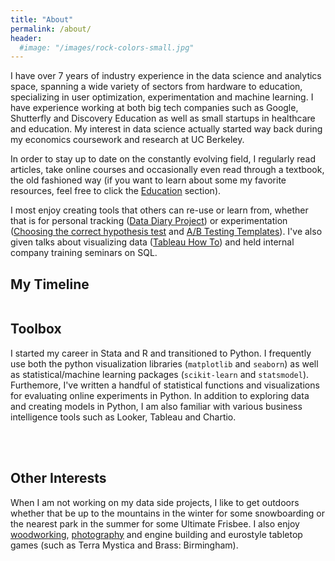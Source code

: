 ```yaml
---
title: "About"
permalink: /about/
header:
  #image: "/images/rock-colors-small.jpg"
---
```


I have over 7 years of industry experience in the data science and analytics space, spanning a wide variety of sectors from hardware to education, specializing in user optimization, experimentation and machine learning. I have experience working at both big tech companies such as Google, Shutterfly and Discovery Education as well as small startups in healthcare and education. My interest in data science actually started way back during my economics coursework and research at UC Berkeley.

In order to stay up to date on the constantly evolving field, I regularly read articles, take online courses and occasionally even read through a textbook, the old fashioned way (if you want to learn about some my favorite resources, feel free to click the [Education](https://pleonova.github.io/education/) section).

I most enjoy creating tools that others can re-use or learn from, whether that is for personal tracking ([Data Diary Project](https://github.com/pleonova/data-diary)) or experimentation ([Choosing the correct hypothesis test](https://github.com/pleonova/stat-tests) and [A/B Testing Templates](https://github.com/pleonova/ab-testing)).  I've also given talks about visualizing data ([Tableau How To](https://pleonova.github.io/visualization-tableau/)) and held internal company training seminars on SQL. 


## My Timeline
 
<img src="{{ site.url }}{{ site.baseurl }}/images/my-background4.JPG" alt="">

## Toolbox

I started my career in Stata and R and transitioned to Python. I frequently use both the python visualization libraries (`matplotlib` and `seaborn`) as well as statistical/machine learning packages (`scikit-learn` and `statsmodel`). Furthemore, I've written a handful of statistical functions and visualizations for evaluating online experiments in Python. In addition to exploring data and creating models in Python, I am also familiar with various business intelligence tools such as Looker, Tableau and Chartio. 

<br /><br />
## Other Interests
When I am not working on my data side projects, I like to get outdoors whether that be up to the mountains in the winter for some snowboarding or the nearest park in the summer for some Ultimate Frisbee. I also enjoy [woodworking](https://www.instructables.com/My-First-Piece-of-Furniture-a-Bar-Cart/), [photography](http://girlandcamera.wixsite.com/novaphotography) and engine building and eurostyle tabletop games (such as Terra Mystica and Brass: Birmingham).